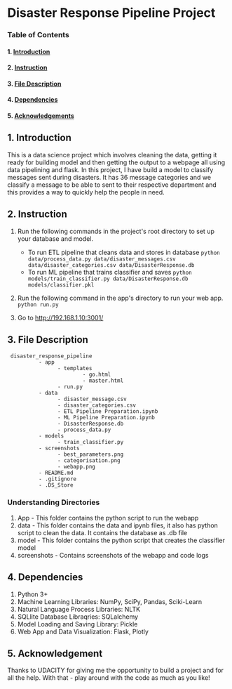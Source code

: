 # Disaster Response Pipeline Project

### Table of Contents

#### 1. [Introduction](#intro)
#### 2. [Instruction](#instruction)
#### 3. [File Description](#files)
#### 4. [Dependencies](#dependency)
#### 5. [Acknowledgements](#ack)


## 1. Introduction<a name="intro"></a>
This is a data science project which involves cleaning the data, getting it ready for building model and then getting the output to a webpage all using data pipelining and flask. In this project, I have build a model to classify messages sent during disasters. It has 36 message categories and we classify a message to be able to sent to their respective department and this provides a way to quickly help the people in need.


## 2. Instruction<a name="instruction"></a>
1. Run the following commands in the project's root directory to set up your database and model.

    - To run ETL pipeline that cleans data and stores in database
        `python data/process_data.py data/disaster_messages.csv data/disaster_categories.csv data/DisasterResponse.db`
    - To run ML pipeline that trains classifier and saves
        `python models/train_classifier.py data/DisasterResponse.db models/classifier.pkl`

2. Run the following command in the app's directory to run your web app.
    `python run.py`

3. Go to http://192.168.1.10:3001/


## 3. File Description<a name = "files"></a>
~~~~~~~
 disaster_response_pipeline
          - app
                - templates
                        - go.html
                        - master.html
                - run.py
          - data
                - disaster_message.csv
                - disaster_categories.csv
                - ETL Pipeline Preparation.ipynb
                - ML Pipeline Preparation.ipynb
                - DisasterResponse.db
                - process_data.py
          - models
                - train_classifier.py
          - screenshots
                - best_parameters.png
                - categorisation.png
                - webapp.png
          - README.md
          - .gitignore
          - .DS_Store
~~~~~~~  

### Understanding Directories
1. App - This folder contains the python script to run the webapp
2. data - This folder contains the data and ipynb files, it also has python script to clean the data. It contains the database as .db file
3. model - This folder contains the python script that creates the classifier model
4. screenshots - Contains screenshots of the webapp and code logs


## 4. Dependencies<a name = "dependency"></a>
1. Python 3+
2. Machine Learning Libraries: NumPy, SciPy, Pandas, Sciki-Learn
3. Natural Language Process Libraries: NLTK
4. SQLlite Database Libraqries: SQLalchemy
5. Model Loading and Saving Library: Pickle
6. Web App and Data Visualization: Flask, Plotly


## 5. Acknowledgement<a name = "ack"></a>
Thanks to UDACITY for giving me the opportunity to build a project and for all the help. With that - play around with the code as much as you like!
